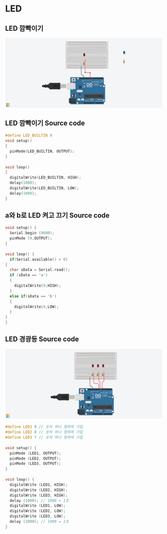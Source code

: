# LED

## LED 깜빡이기

![](./images/led00.png)

## LED 깜빡이기 Source code

```c
#define LED_BUILTIN 9
void setup()
{
  pinMode(LED_BUILTIN, OUTPUT);
}

void loop()
{
  digitalWrite(LED_BUILTIN, HIGH);
  delay(1000);
  digitalWrite(LED_BUILTIN, LOW);
  delay(1000);
}
```

## a와 b로 LED 켜고 끄기 Source code
```c
void setup() {
  Serial.begin (9600);
  pinMode (9,OUTPUT);
}

void loop() {
  if(Serial.available() > 0)
{
  char sData = Serial.read();
  if (sData == 'a')
  {
    digitalWrite(9,HIGH);
  }
  else if(sData == 'b')
  {
    digitalWrite(9,LOW);
  }
}
}
```

## LED 경광등 Source code

![](./images/led01.png)

```c
#define LED1 9 // 숫자 하나 정하여 기입
#define LED2 8 // 숫자 하나 정하여 기입
#define LED3 7 // 숫자 하나 정하여 기입

void setup() {
  pinMode (LED1, OUTPUT);
  pinMode (LED2, OUTPUT);
  pinMode (LED3, OUTPUT);
}

void loop() {
  digitalWrite (LED1, HIGH);
  digitalWrite (LED2, HIGH);
  digitalWrite (LED3, HIGH);
  delay (1000); // 1000 = 1초
  digitalWrite (LED1, LOW);
  digitalWrite (LED2, LOW);
  digitalWrite (LED3, LOW);
  delay (1000); // 1000 = 1초
}
```
